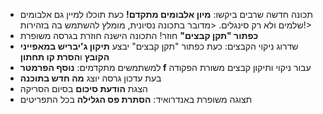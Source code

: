 - תכונה חדשה שרבים ביקשו: **מיון אלבומים מתקדם!** כעת תוכלו למיין גם אלבומים שלמים ולא רק סינגלים.
<מדובר בתכונה נסיונית, מומלץ להשתמש בה בזהירות!>
- **כפתור "תקן קבצים"** חוזר! התכונה הישנה חוזרת בגרסה משופרת
- שדרוג ניקוי הקבצים: כעת כפתור "תקן קבצים" יבצע **תיקון ג'יבריש במאפייני הקובץ** ו**הסרת קו תחתון**
- למשתמשים מתקדמים: **נוסף הפרמטר f** עבור ניקוי ותיקון קבצים משורת הפקודה
- בעת עדכון גרסה יוצג **מה חדש בתוכנה**
- הצגת **הודעת סיכום** בסיום הסריקה
- תצוגה משופרת באנדרואיד: **הסתרת פס הגלילה** בכל התפריטים